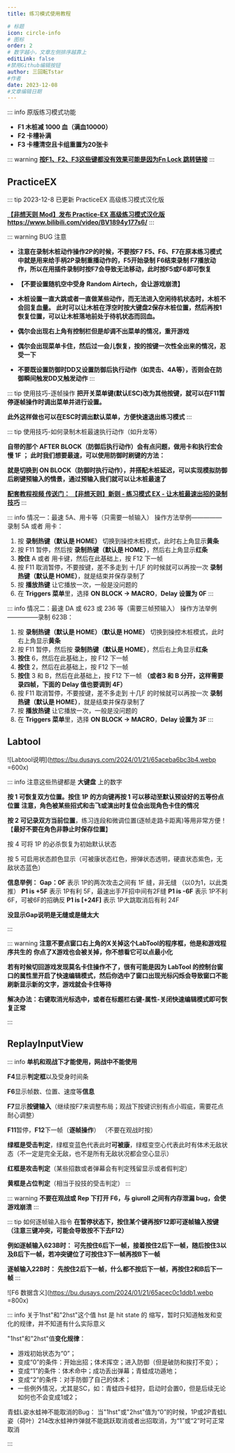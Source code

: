 ```yaml
---
title: 练习模式使用教程

# 标题
icon: circle-info
# 图标
order: 2
# 数字越小，文章左侧排序越靠上
editLink: false
#禁用Github编辑按钮
author: 三回転Tstar
#作者
date: 2023-12-08
#文章编辑日期
---
```


::: info 原版练习模式功能
- **F1 木桩减 1000 血（满血10000）**
- **F2 卡槽补满**
- **F3 卡槽清空且卡组重置为20张卡**

::: warning
[**按F1、F2、F3这些键都没有效果可能是因为Fn Lock  跳转链接**](/FAQ/In-Games/FnLock.html)
:::

## PracticeEX

::: tip  2023-12-8 已更新 PracticeEX 高级练习模式汉化版

[**【非想天则 Mod】发布 Practice-EX 高级练习模式汉化版**](https://www.bilibili.com/video/BV1894y177s6/)    
**https://www.bilibili.com/video/BV1894y177s6/**
:::

::: warning  BUG 注意
- **注意在录制木桩动作操作2P的时候，不要按F7**
**F5、F6、F7在原本练习模式中就是用来给手柄2P录制重播动作的，F5开始录制 F6结束录制 F7播放动作，所以在用插件录制时按F7会导致无法移动，此时按F5或F6即可恢复**

- **【不要设置随机空中受身 Random Airtech，会让游戏崩溃】**

- **木桩设置一直大跳或者一直做某些动作，而无法进入空闲待机状态时，木桩不会回复血量。**
**此时可以让木桩在浮空时按大键盘2保存木桩位置，然后再按1恢复位置，可以让木桩落地前处于待机状态而回血。**

- **偶尔会出现右上角有控制栏但是却调不出菜单的情况，重开游戏**

- **偶尔会出现菜单卡住，然后过一会儿恢复，按的按键一次性全出来的情况，忍受一下**

- **不要既设置防御时DD又设置防御后执行动作（如灵击、4A等），否则会在防御瞬间触发DD又触发动作**
:::

::: tip 使用技巧-逐帧操作
**把开关菜单键(默认ESC)改为其他按键，就可以在F11暂停逐帧操作时调出菜单并进行设置。**

**此外这样做也可以在ESC时调出默认菜单，方便快速退出练习模式**
:::

::: tip 使用技巧-如何录制木桩最速执行动作（如升龙等）

**自带的那个 AFTER BLOCK（防御后执行动作）会有点问题，做用卡和执行宏会慢 1F ；**
**此时我们想要最速，可以使用防御时刷键的方法：**

**就是切换到 ON BLOCK（防御时执行动作），并搭配木桩延迟，可以实现模拟防御后刷键预输入的情景，通过预输入我们就可以让木桩最速了**

[**配套教程视频 传送门： 【非想天则】新则 - 练习模式 EX - 让木桩最速出招的录制技巧**](https://www.bilibili.com/video/BV11p4y177Ng/)
:::

::: info 情况一：最速 5A、用卡等（只需要一帧输入）
操作方法举例—————录制 5A 或者 用卡：
1. 按 **录制热键（默认是 HOME）** 切换到操控木桩模式，此时右上角显示**黄条**
2. 按 F11 暂停，然后按 **录制热键（默认是 HOME）**，然后右上角显示**红条**
3. **按住** A 或者 用卡键，然后在此基础上，按 F12 下一帧
4. 按 F11 取消暂停，不要按键，差不多走到 十几F 的时候就可以再按一次 **录制热键（默认是 HOME）**，就是结束并保存录制了
5. 按 **播放热键** 让它播放一次，一般是没问题的
6. 在 **Triggers 菜单**里，选择 **ON BLOCK -> MACRO**，**Delay 设置为 0F**
:::

::: info 情况二：最速 DA 或 623 或 236 等（需要三帧预输入）
操作方法举例—————录制 623B：
1. 按 **录制热键（默认是 HOME）（默认是 HOME）** 切换到操控木桩模式，此时右上角显示**黄条**
2. 按 F11 暂停，然后按 **录制热键（默认是 HOME）**，然后右上角显示**红条**
3. **按住** 6，然后在此基础上，按 F12 下一帧
4. **按住** 2，然后在此基础上，按 F12 下一帧
5. **按住** 3 和 B，然后在此基础上，按 F12 下一帧 
**（或者3 和 B 分开，这样需要录四帧，下面的 Delay 值也要调到 4F）**
6. 按 F11 取消暂停，不要按键，差不多走到 十几F 的时候就可以再按一次 **录制热键（默认是 HOME）**，就是结束并保存录制了
7. 按 **播放热键** 让它播放一次，一般是没问题的
8. 在 **Triggers 菜单**里，选择 **ON BLOCK -> MACRO**，**Delay 设置为 3F**
:::


## Labtool

![Labtool说明](https://bu.dusays.com/2024/01/21/65aceba6bc3b4.webp =600x)

::: info
注意这些热键都是 **大键盘** 上的数字

**按 1 可恢复双方位置。按住 1P 的方向键再按 1 可以移动至默认预设好的五等份点位置**
**注意，角色被某些招式和击飞或演出时复位会出现角色卡住的情况**

**按 2 可记录双方当前位置**，练习连段和微调位置(逐帧走路卡距离)等用非常方便！【**最好不要在角色非静止时保存位置**】

按 4 可将 1P 的必杀恢复为初始默认状态

按 5 可启用状态颜色显示（可被康状态红色，擦弹状态透明，硬直状态紫色，无敌状态蓝色）

**信息举例：**
**Gap：0F**         表示 1P的两次攻击之间有 1F 缝，非无缝 （以0为1，以此类推）
**P1 is +5F**       表示 1P有利 5F，最速出手7F招中间有2F缝
**P1 is -6F**     表示 1P不利 6F，可被6F的招确反
**P1 is [+24F]**    表示 1P大跳取消后有利 24F

**没显示Gap说明是无缝或是缝太大**

:::

::: warning
**注意不要点窗口右上角的X关掉这个LabTool的程序框，他是和游戏程序共生的**
**你点了X游戏也会被关掉，你不想看它可以点最小化**

**若有时候切回游戏发现莫名卡住操作不了，很有可能是因为 LabTool 的控制台窗口的属性里开启了快速编辑模式，然后你选中了窗口出现光标闪烁会导致窗口不能刷新显示新的文字，游戏就会卡住等待**

**解决办法：右键取消光标选中，或者在标题栏右键-属性-关闭快速编辑模式即可恢复正常**

:::

## ReplayInputView

::: info
**单机和观战下才能使用，网战中不能使用**

**F4**显示**判定框**以及受身时间条

**F6**显示帧数、位置、速度等**信息** 

**F7**显示**按键输入**（继续按F7来调整布局；观战下按键识别有点小瑕疵，需要花点耐心调整）

**F11**暂停，**F12**下一帧（**逐帧操作**） （不要在观战时按）

**绿框是受击判定**，绿框变蓝色代表此时**可被康**，绿框变空心代表此时有体术无敌状态（不一定是完全无敌，也不是所有无敌状况都会空心显示）

**红框是攻击判定**（某些招数或者弹幕会有判定残留显示或者假判定）

**黄框是占位判定**（相当于投技的受击判定）
:::

::: warning
**不要在观战或 Rep 下打开 F6，与 giuroll 之间有内存泄漏 bug，会使游戏崩溃**
:::
 
::: tip 如何逐帧输入指令
**在暂停状态下，按住某个键再按F12即可逐帧输入按键（注意三键冲突，可能会导致按不下去F12）**

**例如逐帧输入623B时：**
**可先按住6后下一帧，接着按住2后下一帧，随后按住3以及B后下一帧，若冲突键位了可按住3下一帧再按B下一帧**

**逐帧输入22B时：**
**先按住2后下一帧，什么都不按后下一帧，再按住2和B后下一帧**
:::

![F6 数据含义](https://bu.dusays.com/2024/01/21/65acec0c1ddb1.webp =800x)

<!--
![F6 数据含义-英文](https://bu.dusays.com/2023/10/30/653e91c4c5846.png =640x)
-->
::: info 关于1hst"和"2hst"这个值
hst 是 hit state 的 缩写，暂时只知道触发和变化的规律，并不知道有什么实际意义

"1hst"和"2hst"值**变化规律**：
- 游戏初始状态为“0”；
- 变成“0”的条件：开始出招；体术挥空；进入防御（但是破防和挨打不变）；
- 变成“1”的条件：体术命中；成功丢出弹幕；青蛙成功遁地；
- 变成“2”的条件：对手防御了自己的体术；
- 一些例外情况，尤其是SC，如：青蛙四卡蛙狩，启动时会置0，但是后续无论如何也不会变成1或2；

青蛙L姿水蛙神不能取消的Bug：
当"1hst"或"2hst"值为“0”的时候，1P或2P青蛙L姿（荷叶）214改水蛙神炸弹就不能跳跃取消或者出招取消，为“1”或“2”时可正常取消

:::